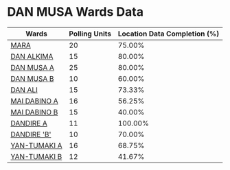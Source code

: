 
# DAN MUSA Wards Data

| Wards | Polling Units | Location Data Completion (%) |
| ---- | ----- | ------- |
| [MARA](./wards/4915-mara) | 20 | 75.00% |
| [DAN ALKIMA](./wards/4916-dan-alkima) | 15 | 80.00% |
| [DAN MUSA A](./wards/4917-dan-musa-a) | 25 | 80.00% |
| [DAN MUSA B](./wards/4918-dan-musa-b) | 10 | 60.00% |
| [DAN ALI](./wards/4919-dan-ali) | 15 | 73.33% |
| [MAI DABINO A](./wards/4920-mai-dabino-a) | 16 | 56.25% |
| [MAI DABINO B](./wards/4921-mai-dabino-b) | 15 | 40.00% |
| [DANDIRE A](./wards/4922-dandire-a) | 11 | 100.00% |
| [DANDIRE 'B'](./wards/4923-dandire-'b') | 10 | 70.00% |
| [YAN-TUMAKI A](./wards/4924-yan-tumaki-a) | 16 | 68.75% |
| [YAN-TUMAKI B](./wards/4925-yan-tumaki-b) | 12 | 41.67% |




